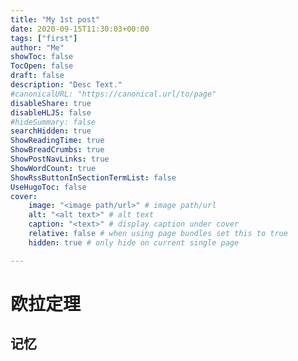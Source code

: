 ```yaml
---
title: "My 1st post"
date: 2020-09-15T11:30:03+00:00
tags: ["first"]
author: "Me"
showToc: false
TocOpen: false
draft: false
description: "Desc Text."
#canonicalURL: "https://canonical.url/to/page"
disableShare: true
disableHLJS: false
#hideSummary: false
searchHidden: true
ShowReadingTime: true
ShowBreadCrumbs: true
ShowPostNavLinks: true
ShowWordCount: true
ShowRssButtonInSectionTermList: false
UseHugoToc: false
cover:
    image: "<image path/url>" # image path/url
    alt: "<alt text>" # alt text
    caption: "<text>" # display caption under cover
    relative: false # when using page bundles set this to true
    hidden: true # only hide on current single page

---
```


# 欧拉定理
## 记忆